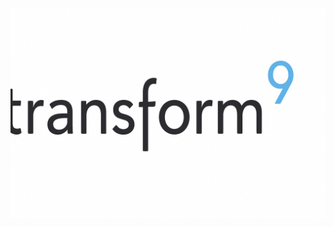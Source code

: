 <!DOCTYPE html>
<html lang="en">
<head>
  <meta charset="UTF-8" />
  <meta name="viewport" content="width=device-width, initial-scale=1" />
</head>
<body>
  <img 
    src="Images/Transform9.png" 
    alt="Transform9" 
    style="cursor: pointer;" 
    onclick="window.location.href='https://transform9.com';" 
  />
</body>
</html>
